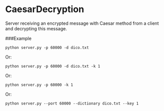 CaesarDecryption
================

Server receiving an encrypted message with Caesar method from a client and decrypting this message.

###Example

	python server.py -p 60000 -d dico.txt

Or:

	python server.py -p 60000 -d dico.txt -k 1
	
Or:

	python server.py -p 60000 -k 1
	
Or:

	python server.py --port 60000 --dictionary dico.txt --key 1